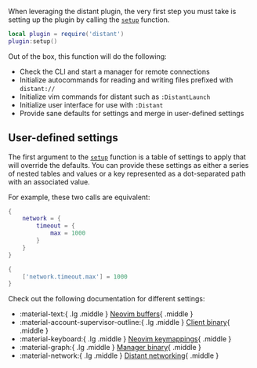When leveraging the distant plugin, the very first step you must take is
setting up the plugin by calling the [`setup`][distant:setup()] function.

```lua
local plugin = require('distant')
plugin:setup()
```

Out of the box, this function will do the following: 

* Check the CLI and start a manager for remote connections
* Initialize autocommands for reading and writing files prefixed with `distant://`
* Initialize vim commands for distant such as `:DistantLaunch`
* Initialize user interface for use with `:Distant`
* Provide sane defaults for settings and merge in user-defined settings

## User-defined settings

The first argument to the [`setup`][distant:setup()] function is a table of
settings to apply that will override the defaults. You can provide these
settings as either a series of nested tables and values or a key represented as
a dot-separated path with an associated value.


For example, these two calls are equivalent:

```lua
{
    network = {
        timeout = {
            max = 1000
        }
    }
}
```

```lua
{
    ['network.timeout.max'] = 1000
}
```

Check out the following documentation for different settings:

<div class="grid cards" markdown>

- :material-text:{ .lg .middle } [Neovim buffers](buffer){ .middle }
- :material-account-supervisor-outline:{ .lg .middle } [Client binary](client){ .middle }
- :material-keyboard:{ .lg .middle } [Neovim keymappings](keymap){ .middle }
- :material-graph:{ .lg .middle } [Manager binary](manager){ .middle }
- :material-network:{ .lg .middle } [Distant networking](network){ .middle }

</div>

[distant:setup()]: TODO
